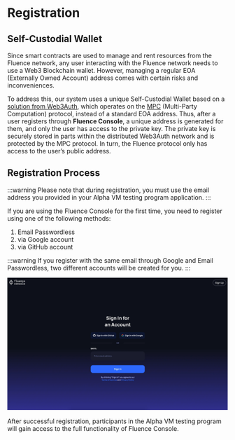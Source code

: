 # Registration

## Self-Custodial Wallet

Since smart contracts are used to manage and rent resources from the Fluence network, any user interacting with the Fluence network needs to use a Web3 Blockchain wallet. However, managing a regular EOA (Externally Owned Account) address comes with certain risks and inconveniences.

To address this, our system uses a unique Self-Custodial Wallet based on a [solution from Web3Auth](https://web3auth.io/docs/how-web3auth-works), which operates on the [MPC](https://web3auth.io/docs/features/mpc) (Multi-Party Computation) protocol, instead of a standard EOA address. Thus, after a user registers through **Fluence Console**, a unique address is generated for them, and only the user has access to the private key. The private key is securely stored in parts within the distributed Web3Auth network and is protected by the MPC protocol. In turn, the Fluence protocol only has access to the user’s public address.

## Registration Process

:::warning
Please note that during registration, you must use the email address you provided in your Alpha VM testing program application.
:::

If you are using the Fluence Console for the first time, you need to register using one of the following methods:
1. Email Passwordless
1. via Google account
1. via GitHub account

:::warning
If you register with the same email through Google and Email Passwordless, two different accounts will be created for you.
:::

![registration page](./assets/registration.webp)

After successful registration, participants in the Alpha VM testing program will gain access to the full functionality of Fluence Console.
